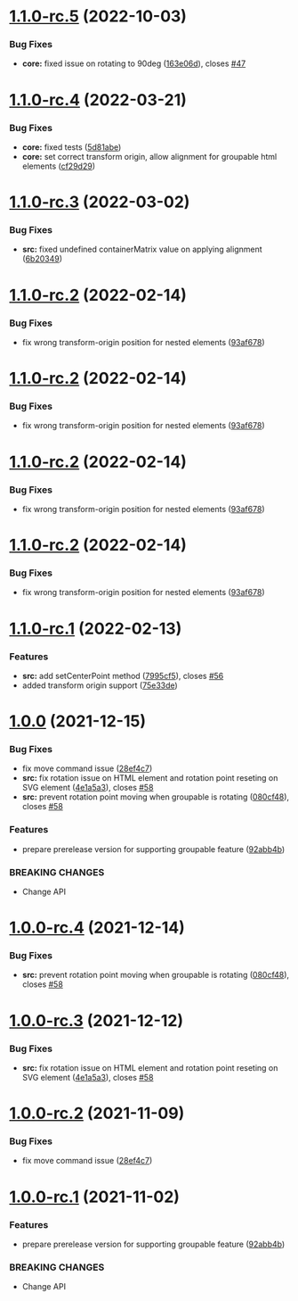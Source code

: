 # [1.1.0-rc.5](https://github.com/nichollascarter/subjx/compare/v1.1.0-rc.4...v1.1.0-rc.5) (2022-10-03)


### Bug Fixes

* **core:** fixed issue on rotating to 90deg ([163e06d](https://github.com/nichollascarter/subjx/commit/163e06dabbf5ed4e956ad33ce7a0738819c59abb)), closes [#47](https://github.com/nichollascarter/subjx/issues/47)

# [1.1.0-rc.4](https://github.com/nichollascarter/subjx/compare/v1.1.0-rc.3...v1.1.0-rc.4) (2022-03-21)


### Bug Fixes

* **core:** fixed tests ([5d81abe](https://github.com/nichollascarter/subjx/commit/5d81abe94f745b25d4d539d081bcd14a9870003a))
* **core:** set correct transform origin, allow alignment for groupable html elements ([cf29d29](https://github.com/nichollascarter/subjx/commit/cf29d2910cbea89c83864b98d382cbfdda535531))

# [1.1.0-rc.3](https://github.com/nichollascarter/subjx/compare/v1.1.0-rc.2...v1.1.0-rc.3) (2022-03-02)


### Bug Fixes

* **src:** fixed undefined containerMatrix value on applying alignment ([6b20349](https://github.com/nichollascarter/subjx/commit/6b20349b3ca408297d923f64646bc69ac860245c))

# [1.1.0-rc.2](https://github.com/nichollascarter/subjx/compare/v1.1.0-rc.1...v1.1.0-rc.2) (2022-02-14)


### Bug Fixes

* fix wrong transform-origin position for nested elements ([93af678](https://github.com/nichollascarter/subjx/commit/93af67887834b0c455ab8cbb38b8d7a7765d9ae5))

# [1.1.0-rc.2](https://github.com/nichollascarter/subjx/compare/v1.1.0-rc.1...v1.1.0-rc.2) (2022-02-14)


### Bug Fixes

* fix wrong transform-origin position for nested elements ([93af678](https://github.com/nichollascarter/subjx/commit/93af67887834b0c455ab8cbb38b8d7a7765d9ae5))

# [1.1.0-rc.2](https://github.com/nichollascarter/subjx/compare/v1.1.0-rc.1...v1.1.0-rc.2) (2022-02-14)


### Bug Fixes

* fix wrong transform-origin position for nested elements ([93af678](https://github.com/nichollascarter/subjx/commit/93af67887834b0c455ab8cbb38b8d7a7765d9ae5))

# [1.1.0-rc.2](https://github.com/nichollascarter/subjx/compare/v1.1.0-rc.1...v1.1.0-rc.2) (2022-02-14)


### Bug Fixes

* fix wrong transform-origin position for nested elements ([93af678](https://github.com/nichollascarter/subjx/commit/93af67887834b0c455ab8cbb38b8d7a7765d9ae5))

# [1.1.0-rc.1](https://github.com/nichollascarter/subjx/compare/v1.0.0...v1.1.0-rc.1) (2022-02-13)


### Features

* **src:** add setCenterPoint method ([7995cf5](https://github.com/nichollascarter/subjx/commit/7995cf504434d98e60bfa6e240a7e14eee8372fb)), closes [#56](https://github.com/nichollascarter/subjx/issues/56)
* added transform origin support ([75e33de](https://github.com/nichollascarter/subjx/commit/75e33de273d896b3b3e64593be123bea4dd6d64f))

# [1.0.0](https://github.com/nichollascarter/subjx/compare/v0.3.9...v1.0.0) (2021-12-15)


### Bug Fixes

* fix move command issue ([28ef4c7](https://github.com/nichollascarter/subjx/commit/28ef4c7eee521940a48ee54c3c8d4155019fd04d))
* **src:** fix rotation issue on HTML element and rotation point reseting on SVG element ([4e1a5a3](https://github.com/nichollascarter/subjx/commit/4e1a5a36e2e2c6f40e8a549ce8c20f28fdd3eda8)), closes [#58](https://github.com/nichollascarter/subjx/issues/58)
* **src:** prevent rotation point moving when groupable is rotating ([080cf48](https://github.com/nichollascarter/subjx/commit/080cf486bf3749b636610141cd825d989bc35d4e)), closes [#58](https://github.com/nichollascarter/subjx/issues/58)


### Features

* prepare prerelease version for supporting groupable feature ([92abb4b](https://github.com/nichollascarter/subjx/commit/92abb4bc12c78c3739233593adefa8b063b73d62))


### BREAKING CHANGES

* Change API

# [1.0.0-rc.4](https://github.com/nichollascarter/subjx/compare/v1.0.0-rc.3...v1.0.0-rc.4) (2021-12-14)


### Bug Fixes

* **src:** prevent rotation point moving when groupable is rotating ([080cf48](https://github.com/nichollascarter/subjx/commit/080cf486bf3749b636610141cd825d989bc35d4e)), closes [#58](https://github.com/nichollascarter/subjx/issues/58)

# [1.0.0-rc.3](https://github.com/nichollascarter/subjx/compare/v1.0.0-rc.2...v1.0.0-rc.3) (2021-12-12)


### Bug Fixes

* **src:** fix rotation issue on HTML element and rotation point reseting on SVG element ([4e1a5a3](https://github.com/nichollascarter/subjx/commit/4e1a5a36e2e2c6f40e8a549ce8c20f28fdd3eda8)), closes [#58](https://github.com/nichollascarter/subjx/issues/58)

# [1.0.0-rc.2](https://github.com/nichollascarter/subjx/compare/v1.0.0-rc.1...v1.0.0-rc.2) (2021-11-09)


### Bug Fixes

* fix move command issue ([28ef4c7](https://github.com/nichollascarter/subjx/commit/28ef4c7eee521940a48ee54c3c8d4155019fd04d))

# [1.0.0-rc.1](https://github.com/nichollascarter/subjx/compare/v0.3.9...v1.0.0-rc.1) (2021-11-02)


### Features

* prepare prerelease version for supporting groupable feature ([92abb4b](https://github.com/nichollascarter/subjx/commit/92abb4bc12c78c3739233593adefa8b063b73d62))


### BREAKING CHANGES

* Change API
